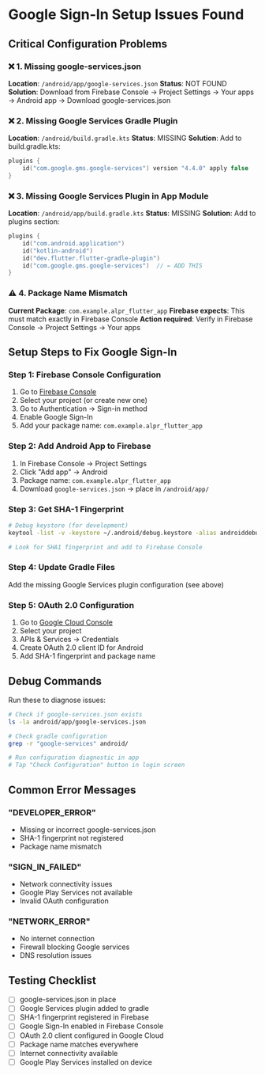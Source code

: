 # Google Sign-In Setup Issues Found

## Critical Configuration Problems

### ❌ 1. Missing google-services.json
**Location**: `/android/app/google-services.json`
**Status**: NOT FOUND
**Solution**: Download from Firebase Console → Project Settings → Your apps → Android app → Download google-services.json

### ❌ 2. Missing Google Services Gradle Plugin
**Location**: `/android/build.gradle.kts`
**Status**: MISSING
**Solution**: Add to build.gradle.kts:
```kotlin
plugins {
    id("com.google.gms.google-services") version "4.4.0" apply false
}
```

### ❌ 3. Missing Google Services Plugin in App Module
**Location**: `/android/app/build.gradle.kts`
**Status**: MISSING
**Solution**: Add to plugins section:
```kotlin
plugins {
    id("com.android.application")
    id("kotlin-android")
    id("dev.flutter.flutter-gradle-plugin")
    id("com.google.gms.google-services")  // ← ADD THIS
}
```

### ⚠️ 4. Package Name Mismatch
**Current Package**: `com.example.alpr_flutter_app`
**Firebase expects**: This must match exactly in Firebase Console
**Action required**: Verify in Firebase Console → Project Settings → Your apps

## Setup Steps to Fix Google Sign-In

### Step 1: Firebase Console Configuration
1. Go to [Firebase Console](https://console.firebase.google.com)
2. Select your project (or create new one)
3. Go to Authentication → Sign-in method
4. Enable Google Sign-In
5. Add your package name: `com.example.alpr_flutter_app`

### Step 2: Add Android App to Firebase
1. In Firebase Console → Project Settings
2. Click "Add app" → Android
3. Package name: `com.example.alpr_flutter_app`
4. Download `google-services.json` → place in `/android/app/`

### Step 3: Get SHA-1 Fingerprint
```bash
# Debug keystore (for development)
keytool -list -v -keystore ~/.android/debug.keystore -alias androiddebugkey -storepass android -keypass android

# Look for SHA1 fingerprint and add to Firebase Console
```

### Step 4: Update Gradle Files
Add the missing Google Services plugin configuration (see above)

### Step 5: OAuth 2.0 Configuration
1. Go to [Google Cloud Console](https://console.cloud.google.com)
2. Select your project
3. APIs & Services → Credentials
4. Create OAuth 2.0 client ID for Android
5. Add SHA-1 fingerprint and package name

## Debug Commands

Run these to diagnose issues:

```bash
# Check if google-services.json exists
ls -la android/app/google-services.json

# Check gradle configuration
grep -r "google-services" android/

# Run configuration diagnostic in app
# Tap "Check Configuration" button in login screen
```

## Common Error Messages

### "DEVELOPER_ERROR"
- Missing or incorrect google-services.json
- SHA-1 fingerprint not registered
- Package name mismatch

### "SIGN_IN_FAILED"
- Network connectivity issues
- Google Play Services not available
- Invalid OAuth configuration

### "NETWORK_ERROR"  
- No internet connection
- Firewall blocking Google services
- DNS resolution issues

## Testing Checklist

- [ ] google-services.json in place
- [ ] Google Services plugin added to gradle
- [ ] SHA-1 fingerprint registered in Firebase
- [ ] Google Sign-In enabled in Firebase Console
- [ ] OAuth 2.0 client configured in Google Cloud
- [ ] Package name matches everywhere
- [ ] Internet connectivity available
- [ ] Google Play Services installed on device